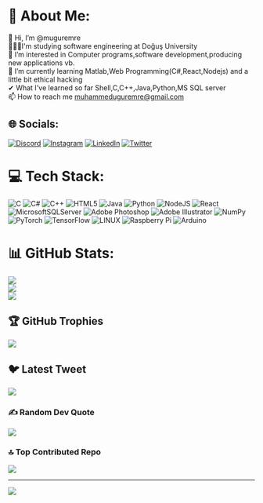 # 💫 About Me:
👋 Hi, I’m @muguremre<br>👨🏻‍🎓I'm studying software engineering at Doğuş University<br>👀 I’m interested in Computer programs,software development,producing new applications vb.<br>🌱 I’m currently learning Matlab,Web Programming(C#,React,Nodejs) and a little bit ethical hacking<br>✔ What I've learned so far Shell,C,C++,Java,Python,MS SQL server<br>📫 How to reach me muhammeduguremre@gmail.com


## 🌐 Socials:
[![Discord](https://img.shields.io/badge/Discord-%237289DA.svg?logo=discord&logoColor=white)](https://discord.gg/muguremre#6329) [![Instagram](https://img.shields.io/badge/Instagram-%23E4405F.svg?logo=Instagram&logoColor=white)](https://instagram.com/muguremre) [![LinkedIn](https://img.shields.io/badge/LinkedIn-%230077B5.svg?logo=linkedin&logoColor=white)](https://linkedin.com/in/muguremre) [![Twitter](https://img.shields.io/badge/Twitter-%231DA1F2.svg?logo=Twitter&logoColor=white)](https://twitter.com/muguremre) 

# 💻 Tech Stack:
![C](https://img.shields.io/badge/c-%2300599C.svg?style=flat&logo=c&logoColor=white) ![C#](https://img.shields.io/badge/c%23-%23239120.svg?style=flat&logo=c-sharp&logoColor=white) ![C++](https://img.shields.io/badge/c++-%2300599C.svg?style=flat&logo=c%2B%2B&logoColor=white) ![HTML5](https://img.shields.io/badge/html5-%23E34F26.svg?style=flat&logo=html5&logoColor=white) ![Java](https://img.shields.io/badge/java-%23ED8B00.svg?style=flat&logo=java&logoColor=white) ![Python](https://img.shields.io/badge/python-3670A0?style=flat&logo=python&logoColor=ffdd54) ![NodeJS](https://img.shields.io/badge/node.js-6DA55F?style=flat&logo=node.js&logoColor=white) ![React](https://img.shields.io/badge/react-%2320232a.svg?style=flat&logo=react&logoColor=%2361DAFB) ![MicrosoftSQLServer](https://img.shields.io/badge/Microsoft%20SQL%20Sever-CC2927?style=flat&logo=microsoft%20sql%20server&logoColor=white) ![Adobe Photoshop](https://img.shields.io/badge/adobephotoshop-%2331A8FF.svg?style=flat&logo=adobephotoshop&logoColor=white) ![Adobe Illustrator](https://img.shields.io/badge/adobeillustrator-%23FF9A00.svg?style=flat&logo=adobeillustrator&logoColor=white) ![NumPy](https://img.shields.io/badge/numpy-%23013243.svg?style=flat&logo=numpy&logoColor=white) ![PyTorch](https://img.shields.io/badge/PyTorch-%23EE4C2C.svg?style=flat&logo=PyTorch&logoColor=white) ![TensorFlow](https://img.shields.io/badge/TensorFlow-%23FF6F00.svg?style=flat&logo=TensorFlow&logoColor=white) ![LINUX](https://img.shields.io/badge/Linux-FCC624?style=flat&logo=linux&logoColor=black) ![Raspberry Pi](https://img.shields.io/badge/-RaspberryPi-C51A4A?style=flat&logo=Raspberry-Pi) ![Arduino](https://img.shields.io/badge/-Arduino-00979D?style=flat&logo=Arduino&logoColor=white)
# 📊 GitHub Stats:
![](https://github-readme-stats.vercel.app/api?username=muguremre&theme=midnight-purple&hide_border=false&include_all_commits=false&count_private=false)<br/>
![](https://github-readme-streak-stats.herokuapp.com/?user=muguremre&theme=midnight-purple&hide_border=false)<br/>
![](https://github-readme-stats.vercel.app/api/top-langs/?username=muguremre&theme=midnight-purple&hide_border=false&include_all_commits=false&count_private=false&layout=compact)

## 🏆 GitHub Trophies
![](https://github-profile-trophy.vercel.app/?username=muguremre&theme=tokyonight&no-frame=false&no-bg=false&margin-w=4)

## 🐦 Latest Tweet
[![](https://gtce.itsvg.in/api?username=muguremre)](https://github.com/VishwaGauravIn/github-twitter-card-embed)

### ✍️ Random Dev Quote
![](https://quotes-github-readme.vercel.app/api?type=vetical&theme=tokyonight)

### 🔝 Top Contributed Repo
![](https://github-contributor-stats.vercel.app/api?username=muguremre&limit=5&theme=tokyonight&combine_all_yearly_contributions=true)

---
[![](https://visitcount.itsvg.in/api?id=muguremre&icon=2&color=6)](https://visitcount.itsvg.in)

<!-- Proudly created with GPRM ( https://gprm.itsvg.in ) -->
